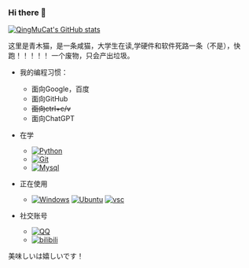### Hi there 👋
[![QingMuCat's GitHub stats](https://github-readme-stats.vercel.app/api?username=QingMuCat&show_icons=true)](https://github.com/anuraghazra/github-readme-stats)

这里是青木猫，是一条咸猫，大学生在读,学硬件和软件死路一条（不是），快跑！！！！！
一个废物，只会产出垃圾。


- 我的编程习惯：
  - 面向Google，百度
  - 面向GitHub
  - ~~面向ctrl+c/v~~
  - 面向ChatGPT
- 在学
  -  [![Python](https://img.shields.io/badge/-Python-3776AB?style=flat-square&logo=Python&logoColor=white)](https://www.python.org/)  
  -  [![Git](https://img.shields.io/badge/-Git-f05032?style=flat-square&logo=git&logoColor=white)](https://git-scm.com/)   
  -  [![Mysql](https://img.shields.io/badge/-MySQL-4479A1?style=flat-square&logo=MySQL&logoColor=white)](https://www.mysql.com/)

- 正在使用

  - [![Windows](https://img.shields.io/badge/Windows10-0078d7?style=flat-square&logo=windows&logoColor=fff)](https://blogs.windows.com/)  [![Ubuntu](https://img.shields.io/badge/-Ubuntu-E95420?style=flat-square&logo=Ubuntu&logoColor=white)](https://ubuntu.com/) [![vsc](https://img.shields.io/badge/-Visual%20Studio%20Code-007ACC?style=flat-square&logo=Visual%20Studio%20Code&logoColor=white)](https://code.visualstudio.com/)


- 社交账号

  -  [![QQ](https://img.shields.io/badge/QQ-1242550160-lightgrey?style=flat-square&logo=Tencent%20QQ&logoColor=white&labelColor=EB1923)](https://wpa.qq.com/msgrd?v=3&uin=1242550160&site=qq&menu=yes) 
  -  [![bilibili](https://img.shields.io/badge/bilibili-花心喵酱i-lightgrey?style=flat-square&logo=bilibili&logoColor=white&labelColor=00A1D6)](https://space.bilibili.com/295592609)


美味しいは嬉しいです！
